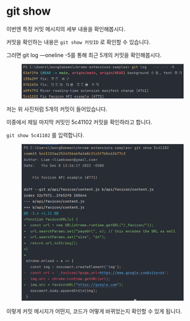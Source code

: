 # git show

이번엔 특정 커밋 메시지의 세부 내용을 확인해봅시다.

커밋을 확인하는 내용은 `git show 커밋ID` 로 확인할 수 있습니다.

그러면 git log —oneline -5를 통해 최근 5개의 커밋을 확인해봅시다.

<figure><img src="../.gitbook/assets/image (1).png" alt=""><figcaption></figcaption></figure>

저는 위 사진처럼 5개의 커밋이 들어있습니다.

이중에서 제일 마지막 커밋인 5c41102 커밋을 확인하라고 합니다.

`git show 5c41102` 를 입력합니다.

<figure><img src="../.gitbook/assets/image (13).png" alt=""><figcaption></figcaption></figure>

이렇게 커밋 메시지가 어떤지, 코드가 어떻게 바뀌었는지 확인할 수 있게 됩니다.
